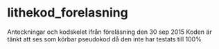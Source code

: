 # lithekod_forelasning

Anteckningar och kodskelet ifrån föreläsning den 30 sep 2015
Koden är tänkt att ses som körbar pseudokod då den inte har testats till 100%
